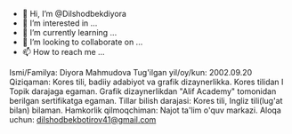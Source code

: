 - 👋 Hi, I’m @Dilshodbekdiyora
- 👀 I’m interested in ...
- 🌱 I’m currently learning ...
- 💞️ I’m looking to collaborate on ...
- 📫 How to reach me ...

<!---
Dilshodbekdiyora/Dilshodbekdiyora is a ✨ special ✨ repository because its `README.md` (this file) appears on your GitHub profile.
You can click the Preview link to take a look at your changes.
--->
Ismi/Familya: Diyora Mahmudova
Tug'ilgan yil/oy/kun: 2002.09.20
Qiziqaman: Kores tili, badiiy adabiyot va grafik dizaynerlikka. 
Kores tilidan I Topik darajaga egaman. Grafik dizaynerlikdan "Alif Academy" tomonidan berilgan sertifikatga egaman.
Tillar bilish darajasi: Kores tili, Ingliz tili(lug'at bilan) bilaman.
Hamkorlik qilmoqchiman: Najot ta'lim o'quv markazi.
Aloqa uchun: dilshodbekbotirov41@gmail.com
